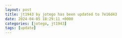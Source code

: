 ```yaml
---
layout: post
title: jt1943 by jotego has been updated to 7e16d43
date: 2024-04-05 18:29:11 +0000
categories: [jotego, jt1943]
tags: [update]
---
```


